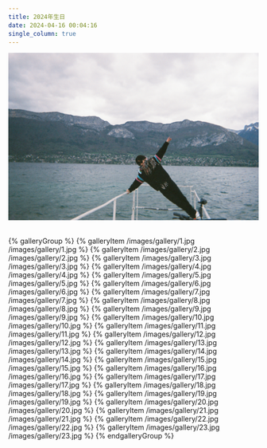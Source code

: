 ```yaml
---
title: 2024年生日
date: 2024-04-16 00:04:16
single_column: true
---
```


<div class="trm-video trm-scroll-animation" style='margin-bottom:30px;'>
  <div class="trm-video-content trm-overlay">
    <img src="/images/gallery/9.jpg" alt="video-cover">
    <div class="trm-button-puls"></div>
    <a data-fancybox="" href="/images/gallery/旅行vlog.mp4" class="trm-play-button">
      <i class="fas fa-play"></i>
    </a>
  </div>
</div>

<div class="trm-card">
{% galleryGroup %}
{% galleryItem /images/gallery/1.jpg /images/gallery/1.jpg %}
{% galleryItem /images/gallery/2.jpg /images/gallery/2.jpg %}
{% galleryItem /images/gallery/3.jpg /images/gallery/3.jpg %}
{% galleryItem /images/gallery/4.jpg /images/gallery/4.jpg %}
{% galleryItem /images/gallery/5.jpg /images/gallery/5.jpg %}
{% galleryItem /images/gallery/6.jpg /images/gallery/6.jpg %}
{% galleryItem /images/gallery/7.jpg /images/gallery/7.jpg %}
{% galleryItem /images/gallery/8.jpg /images/gallery/8.jpg %}
{% galleryItem /images/gallery/9.jpg /images/gallery/9.jpg %}
{% galleryItem /images/gallery/10.jpg /images/gallery/10.jpg %}
{% galleryItem /images/gallery/11.jpg /images/gallery/11.jpg %}
{% galleryItem /images/gallery/12.jpg /images/gallery/12.jpg %}
{% galleryItem /images/gallery/13.jpg /images/gallery/13.jpg %}
{% galleryItem /images/gallery/14.jpg /images/gallery/14.jpg %}
{% galleryItem /images/gallery/15.jpg /images/gallery/15.jpg %}
{% galleryItem /images/gallery/16.jpg /images/gallery/16.jpg %}
{% galleryItem /images/gallery/17.jpg /images/gallery/17.jpg %}
{% galleryItem /images/gallery/18.jpg /images/gallery/18.jpg %}
{% galleryItem /images/gallery/19.jpg /images/gallery/19.jpg %}
{% galleryItem /images/gallery/20.jpg /images/gallery/20.jpg %}
{% galleryItem /images/gallery/21.jpg /images/gallery/21.jpg %}
{% galleryItem /images/gallery/22.jpg /images/gallery/22.jpg %}
{% galleryItem /images/gallery/23.jpg /images/gallery/23.jpg %}
{% endgalleryGroup %}
</div>
